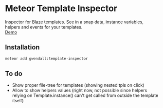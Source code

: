 Meteor Template Inspector
=======================

Inspector for Blaze templates. See in a snap data, instance variables, helpers and events for your templates.  
[Demo](https://template-inspector.meteor.com)  

Installation
------------

``` sh
meteor add gwendall:template-inspector
```

To do
------------  
- Show proper file-tree for templates (showing nested tpls on click)  
- Allow to show helpers values (right now, not possible since helpers relying on Template.instance() can't get called from outside the template itself)
